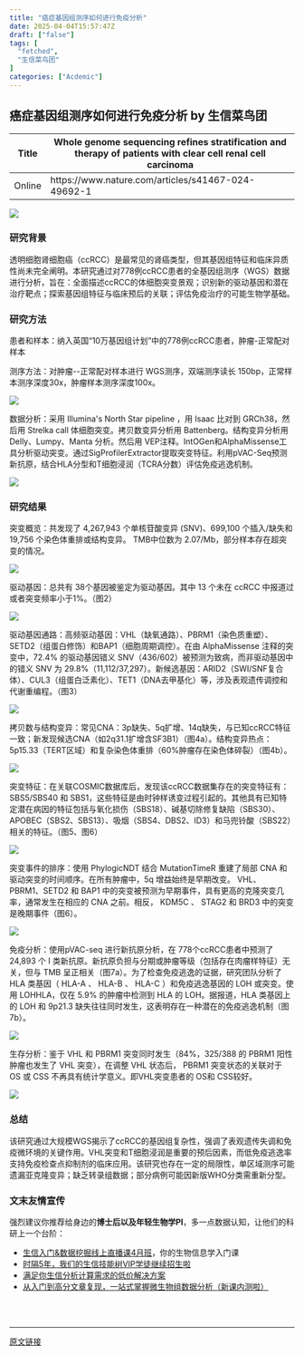```yaml
---
title: "癌症基因组测序如何进行免疫分析"
date: 2025-04-04T15:57:47Z
draft: ["false"]
tags: [
  "fetched",
  "生信菜鸟团"
]
categories: ["Acdemic"]
---
```

癌症基因组测序如何进行免疫分析 by 生信菜鸟团
------
<div><table><thead><tr><th data-colwidth="80"><section><span leaf=""><span textstyle="">Title</span></span></section></th><th><section><span leaf=""><span textstyle="">Whole genome sequencing refines stratification and therapy of patients with clear cell renal cell carcinoma</span></span></section></th></tr></thead><tbody><tr><td data-colwidth="80"><section><span leaf=""><span textstyle="">Online</span></span></section></td><td><section><span leaf=""><span textstyle="">https://www.nature.com/articles/s41467-024-49692-1</span></span></section></td></tr></tbody></table><section nodeleaf=""><img data-src="https://mmbiz.qpic.cn/mmbiz_png/iaRJcrq2LosicpxwfUONFc8CsRfpInjuHStdae98CfJanLHxG6HnJbIosTIYSwHXhActBxU9556oSByxgtGFkr6A/640?wx_fmt=png&amp;from=appmsg" data-ratio="0.5694444444444444" data-type="png" data-w="1080" data-imgfileid="100049798" src="https://mmbiz.qpic.cn/mmbiz_png/iaRJcrq2LosicpxwfUONFc8CsRfpInjuHStdae98CfJanLHxG6HnJbIosTIYSwHXhActBxU9556oSByxgtGFkr6A/640?wx_fmt=png&amp;from=appmsg"></section><h3><span leaf="">研究背景</span></h3><p><span leaf="">透明细胞肾细胞癌（ccRCC）是最常见的肾癌类型，但其基因组特征和临床异质性尚未完全阐明。本研究通过对778例ccRCC患者的全基因组测序（WGS）数据进行分析，旨在：全面描述ccRCC的体细胞突变景观；识别新的驱动基因和潜在治疗靶点；探索基因组特征与临床预后的关联；评估免疫治疗的可能生物学基础。</span></p><h3><span leaf="">研究方法</span></h3><p><span leaf=""><span textstyle="">患者和样本</span>：纳入英国“10万基因组计划”中的778例ccRCC患者，肿瘤-正常配对样本</span></p><p><span leaf=""><span textstyle="">测序方法</span>：对肿瘤--正常配对样本进行 WGS测序，双端测序读长 150bp，正常样本测序深度30x，肿瘤样本测序深度100x。</span></p><section nodeleaf=""><img data-src="https://mmbiz.qpic.cn/mmbiz_png/iaRJcrq2LosicpxwfUONFc8CsRfpInjuHS0meKZr12icAfibDlGhZh4KVE2X4JFCWkyQohtujuMLGQjtPT8ujDyC7w/640?wx_fmt=png&amp;from=appmsg" data-ratio="0.28888888888888886" data-type="png" data-w="1080" data-imgfileid="100049795" src="https://mmbiz.qpic.cn/mmbiz_png/iaRJcrq2LosicpxwfUONFc8CsRfpInjuHS0meKZr12icAfibDlGhZh4KVE2X4JFCWkyQohtujuMLGQjtPT8ujDyC7w/640?wx_fmt=png&amp;from=appmsg"></section><p><span leaf=""><span textstyle="">数据分析</span>：采用 Illumina's North Star pipeline ，用 Isaac 比对到 GRCh38，然后用 Strelka call 体细胞突变。拷贝数变异分析用 Battenberg。结构变异分析用 Delly、Lumpy、Manta 分析。然后用 VEP注释。IntOGen和AlphaMissense工具分析驱动突变。通过SigProfilerExtractor提取突变特征。利用pVAC-Seq预测新抗原，结合HLA分型和T细胞浸润（TCRA分数）评估免疫逃逸机制。</span></p><section nodeleaf=""><img data-src="https://mmbiz.qpic.cn/mmbiz_png/iaRJcrq2LosicpxwfUONFc8CsRfpInjuHSYA2ZbS8fckUBD5t6zgVVFvXRepDHVyGWDTRKczMC6jgUWqfGp3dkyw/640?wx_fmt=png&amp;from=appmsg" data-ratio="0.2952952952952953" data-type="png" data-w="999" data-imgfileid="100049797" src="https://mmbiz.qpic.cn/mmbiz_png/iaRJcrq2LosicpxwfUONFc8CsRfpInjuHSYA2ZbS8fckUBD5t6zgVVFvXRepDHVyGWDTRKczMC6jgUWqfGp3dkyw/640?wx_fmt=png&amp;from=appmsg"></section><h3><span leaf="">研究结果</span></h3><p><span leaf=""><span textstyle="">突变概览</span>：共发现了 4,267,943 个单核苷酸变异 (SNV)、699,100 个插入/缺失和 19,756 个染色体重排或结构变异。 TMB中位数为 2.07/Mb，部分样本存在超突变的情况。</span></p><section nodeleaf=""><img data-src="https://mmbiz.qpic.cn/mmbiz_png/iaRJcrq2LosicpxwfUONFc8CsRfpInjuHS0WJyeZY7LMHx3rKVPicYS4nt4TrGkmwkYXSibTNh6wzJkbmG18pr9GOQ/640?wx_fmt=png&amp;from=appmsg" data-ratio="0.34398976982097185" data-type="png" data-w="782" data-imgfileid="100049794" src="https://mmbiz.qpic.cn/mmbiz_png/iaRJcrq2LosicpxwfUONFc8CsRfpInjuHS0WJyeZY7LMHx3rKVPicYS4nt4TrGkmwkYXSibTNh6wzJkbmG18pr9GOQ/640?wx_fmt=png&amp;from=appmsg"></section><p><span leaf=""><span textstyle="">驱动基因</span>：总共有 38个基因被鉴定为驱动基因。其中 13 个未在 ccRCC 中报道过或者突变频率小于1%。（图2）</span></p><section nodeleaf=""><img data-src="https://mmbiz.qpic.cn/mmbiz_png/iaRJcrq2LosicpxwfUONFc8CsRfpInjuHSgtjYcbC5TLO00z1NdRIMPrCrj2Rg4S1nrfgI94CBSZHpchRWytB1lQ/640?wx_fmt=png&amp;from=appmsg" data-ratio="0.7322348094747683" data-type="png" data-w="971" data-imgfileid="100049796" src="https://mmbiz.qpic.cn/mmbiz_png/iaRJcrq2LosicpxwfUONFc8CsRfpInjuHSgtjYcbC5TLO00z1NdRIMPrCrj2Rg4S1nrfgI94CBSZHpchRWytB1lQ/640?wx_fmt=png&amp;from=appmsg"></section><p><span leaf=""><span textstyle="">驱动基因通路</span>：高频驱动基因：VHL（缺氧通路）、PBRM1（染色质重塑）、SETD2（组蛋白修饰）和BAP1（细胞周期调控）。在由 AlphaMissense 注释的突变中，72.4% 的驱动基因错义 SNV（436/602）被预测为致病，而非驱动基因中的错义 SNV 为 29.8%（11,112/37,297）。新候选基因：ARID2（SWI/SNF复合体）、CUL3（组蛋白泛素化）、TET1（DNA去甲基化）等，涉及表观遗传调控和代谢重编程。（图3）</span></p><section nodeleaf=""><img data-src="https://mmbiz.qpic.cn/mmbiz_png/iaRJcrq2LosicpxwfUONFc8CsRfpInjuHSiacxic3fQNiaztQqrXJMCfLlZicqGkl71mRr5Vj56AqLk5FAlmsRUlavicw/640?wx_fmt=png&amp;from=appmsg" data-ratio="1.3242971887550201" data-type="png" data-w="996" data-imgfileid="100049802" src="https://mmbiz.qpic.cn/mmbiz_png/iaRJcrq2LosicpxwfUONFc8CsRfpInjuHSiacxic3fQNiaztQqrXJMCfLlZicqGkl71mRr5Vj56AqLk5FAlmsRUlavicw/640?wx_fmt=png&amp;from=appmsg"></section><p><span leaf=""><span textstyle="">拷贝数与结构变异</span>：常见CNA：3p缺失、5q扩增、14q缺失，与已知ccRCC特征一致；新发现候选CNA（如2q31.1扩增含SF3B1）（图4a）。结构变异热点：5p15.33（TERT区域）和复杂染色体重排（60%肿瘤存在染色体碎裂）（图4b）。</span></p><section nodeleaf=""><img data-src="https://mmbiz.qpic.cn/mmbiz_png/iaRJcrq2LosicpxwfUONFc8CsRfpInjuHS8tRTpclhkrnSHgko9lCrU7qLxvtiaMNCrg29fXX4DnZicVS5LKmO7HIg/640?wx_fmt=png&amp;from=appmsg" data-ratio="0.6314814814814815" data-type="png" data-w="1080" data-imgfileid="100049801" src="https://mmbiz.qpic.cn/mmbiz_png/iaRJcrq2LosicpxwfUONFc8CsRfpInjuHS8tRTpclhkrnSHgko9lCrU7qLxvtiaMNCrg29fXX4DnZicVS5LKmO7HIg/640?wx_fmt=png&amp;from=appmsg"></section><p><span leaf=""><span textstyle="">突变特征</span>：在关联COSMIC数据库后，发现该ccRCC数据集存在的突变特征有： SBS5/SBS40 和 SBS1，这些特征是由时钟样诱变过程引起的。其他具有已知特定潜在病因的特征包括与氧化损伤（SBS18）、碱基切除修复缺陷（SBS30）、APOBEC（SBS2、SBS13）、吸烟（SBS4、DBS2、ID3）和马兜铃酸（SBS22）相关的特征。（图5、图6）</span></p><section nodeleaf=""><img data-src="https://mmbiz.qpic.cn/mmbiz_png/iaRJcrq2LosicpxwfUONFc8CsRfpInjuHSpCjsybGAxkqqTibY2GeSWLSIibvFibjBGUmAiaRWhZqFzfZzicKQRzFcFWw/640?wx_fmt=png&amp;from=appmsg" data-ratio="0.5746367239101717" data-type="png" data-w="757" data-imgfileid="100049799" src="https://mmbiz.qpic.cn/mmbiz_png/iaRJcrq2LosicpxwfUONFc8CsRfpInjuHSpCjsybGAxkqqTibY2GeSWLSIibvFibjBGUmAiaRWhZqFzfZzicKQRzFcFWw/640?wx_fmt=png&amp;from=appmsg"></section><p><span leaf=""><span textstyle="">突变事件的排序</span>：使用 PhylogicNDT 结合 MutationTimeR 重建了局部 CNA 和驱动突变的时间顺序。在所有肿瘤中，5q 增益始终是早期改变。 VHL、PBRM1、SETD2 和 BAP1 中的突变被预测为早期事件，具有更高的克隆突变几率，通常发生在相应的 CNA 之前。相反， KDM5C 、 STAG2 和 BRD3 中的突变是晚期事件（图6）。</span></p><section nodeleaf=""><img data-src="https://mmbiz.qpic.cn/mmbiz_png/iaRJcrq2LosicpxwfUONFc8CsRfpInjuHS5AqCia31Dab4nJEJKWs9f3MHwEaTEsAfHImBXxra7u8NiaRrjdYwbeKw/640?wx_fmt=png&amp;from=appmsg" data-ratio="0.7205452775073028" data-type="png" data-w="1027" data-imgfileid="100049800" src="https://mmbiz.qpic.cn/mmbiz_png/iaRJcrq2LosicpxwfUONFc8CsRfpInjuHS5AqCia31Dab4nJEJKWs9f3MHwEaTEsAfHImBXxra7u8NiaRrjdYwbeKw/640?wx_fmt=png&amp;from=appmsg"></section><p><span leaf=""><span textstyle="">免疫分析</span>：使用pVAC-seq 进行新抗原分析，在 778个ccRCC患者中预测了 24,893 个 I 类新抗原。新抗原负担与分期或肿瘤等级（包括存在肉瘤样特征）无关，但与 TMB 呈正相关（图7a）。为了检查免疫逃逸的证据，研究团队分析了 HLA 类基因（ HLA-A 、 HLA-B 、 HLA-C ）和免疫逃逸基因的 LOH 或突变。使用 LOHHLA，仅在 5.9% 的肿瘤中检测到 HLA 的 LOH。据报道，HLA 类基因上的 LOH 和 9p21.3 缺失往往同时发生，这表明存在一种潜在的免疫逃逸机制（图7b）。</span></p><section nodeleaf=""><img data-src="https://mmbiz.qpic.cn/mmbiz_png/iaRJcrq2LosicpxwfUONFc8CsRfpInjuHS9WjCeia5jBfeUUx2zibvJjlic397DA38qQVlZ93mFMqcpksUzEySz10pg/640?wx_fmt=png&amp;from=appmsg" data-ratio="1.1661661661661662" data-type="png" data-w="999" data-imgfileid="100049803" src="https://mmbiz.qpic.cn/mmbiz_png/iaRJcrq2LosicpxwfUONFc8CsRfpInjuHS9WjCeia5jBfeUUx2zibvJjlic397DA38qQVlZ93mFMqcpksUzEySz10pg/640?wx_fmt=png&amp;from=appmsg"></section><p><span leaf=""><span textstyle="">生存分析</span>：鉴于 VHL 和 PBRM1 突变同时发生（84%，325/388 的 PBRM1 阳性肿瘤也发生了 VHL 突变），在调整 VHL 状态后， PBRM1 突变状态的关联对于 OS 或 CSS 不再具有统计学意义。即VHL突变患者的 OS和 CSS较好。</span></p><section nodeleaf=""><img data-src="https://mmbiz.qpic.cn/mmbiz_png/iaRJcrq2LosicpxwfUONFc8CsRfpInjuHSekmKfB1icicXGdXZibU8CpESKwiaiaZ8uf59DA3hfK0jnhwjvVPSg9RRt3w/640?wx_fmt=png&amp;from=appmsg" data-ratio="1.366702937976061" data-type="png" data-w="919" data-imgfileid="100049804" src="https://mmbiz.qpic.cn/mmbiz_png/iaRJcrq2LosicpxwfUONFc8CsRfpInjuHSekmKfB1icicXGdXZibU8CpESKwiaiaZ8uf59DA3hfK0jnhwjvVPSg9RRt3w/640?wx_fmt=png&amp;from=appmsg"></section><h3><span leaf="">总结</span></h3><p><span leaf="">该研究通过大规模WGS揭示了ccRCC的基因组复杂性，强调了表观遗传失调和免疫微环境的关键作用。VHL突变和T细胞浸润是重要的预后因素，而低免疫逃逸率支持免疫检查点抑制剂的临床应用。该研究也存在一定的局限性，单区域测序可能遗漏亚克隆变异；缺乏转录组数据；部分病例可能因新版WHO分类需重新分型。</span></p><h3 data-pm-slice="0 0 []"><span leaf="" data-pm-slice='1 1 ["para",{"tagName":"h3","attributes":{"style":"box-sizing: border-box;margin: 2rem 0px 0.5rem;padding: 0px;font-family: Menlo, Monaco, \"Source Code Pro\", Consolas, Inconsolata, \"Ubuntu Mono\", \"DejaVu Sans Mono\", \"Courier New\", \"Droid Sans Mono\", \"Hiragino Sans GB\", 微软雅黑, monospace !important;font-weight: 700;color: rgb(248, 95, 72);line-height: 1.35;font-size: 20px;font-style: normal;font-variant-ligatures: normal;font-variant-caps: normal;letter-spacing: normal;orphans: 2;text-align: start;text-indent: 0px;text-transform: none;widows: 2;word-spacing: 0px;-webkit-text-stroke-width: 0px;white-space: normal;text-decoration-thickness: initial;text-decoration-style: initial;text-decoration-color: initial;"},"namespaceURI":"http://www.w3.org/1999/xhtml"}]'>文末友情宣传</span></h3><p data-tool="mdnice编辑器"><span leaf=""><span textstyle="">强烈建议你推荐给身边的</span></span><strong><span leaf=""><span textstyle="">博士后以及年轻生物学PI</span></span></strong><span leaf=""><span textstyle="">，多一点数据认知，让他们的科研上一个台阶：</span></span></p><ul></ul><ul><li><section><span leaf=""><a href="https://mp.weixin.qq.com/s?__biz=MzUzMTEwODk0Ng==&amp;mid=2247533159&amp;idx=2&amp;sn=a4e9d31ff11df0942ff2b6e7e468704e&amp;scene=21#wechat_redirect" textvalue="生信入门&amp;数据挖掘线上直播课4月班" data-itemshowtype="11" target="_blank" linktype="text" data-linktype="2"><span textstyle="">生信入门&amp;数据挖掘线上直播课4月班</span></a><span textstyle="">，你的生物信息学入门课</span></span></section></li><li><section><span leaf=""><a href="https://mp.weixin.qq.com/s?__biz=MzAxMDkxODM1Ng==&amp;mid=2247525079&amp;idx=1&amp;sn=0b997af16a58195b4192691373048fd5&amp;scene=21#wechat_redirect" textvalue="时隔5年，我们的生信技能树VIP学徒继续招生啦" data-itemshowtype="0" target="_blank" linktype="text" data-linktype="2"><span textstyle="">时隔5年，我们的生信技能树VIP学徒继续招生啦</span></a></span></section></li><li><section><span leaf=""><a href="https://mp.weixin.qq.com/s?__biz=MzUzMTEwODk0Ng==&amp;mid=2247530048&amp;idx=1&amp;sn=28aa7bbd5e00521f79e074496a5f5d66&amp;scene=21#wechat_redirect" textvalue="满足你生信分析计算需求的低价解决方案" data-itemshowtype="0" target="_blank" linktype="text" data-linktype="2">满足你生信分析计算需求的低价解决方案</a></span></section></li><li><section><span leaf=""><a href="https://mp.weixin.qq.com/s?__biz=MzAxMDkxODM1Ng==&amp;mid=2247539875&amp;idx=1&amp;sn=522dc57606e3ce6a92d522e81c999ea1&amp;scene=21#wechat_redirect" textvalue="从入门到高分文章复现，一站式掌握微生物组数据分析（新课内测啦）" data-itemshowtype="0" target="_blank" linktype="text" data-linktype="2">从入门到高分文章复现，一站式掌握微生物组数据分析（新课内测啦）</a></span></section></li></ul><section><span leaf=""><br></span></section><section><span leaf=""><br></span></section><p><mp-style-type data-value="10000"></mp-style-type></p></div>  
<hr>
<a href="https://mp.weixin.qq.com/s/WeSn7pjmaEquZmJNOXyYMA",target="_blank" rel="noopener noreferrer">原文链接</a>

